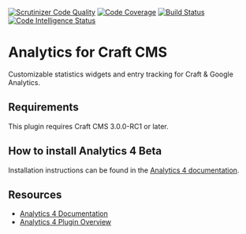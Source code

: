 [![Scrutinizer Code Quality](https://scrutinizer-ci.com/g/dukt/analytics/badges/quality-score.png?b=master)](https://scrutinizer-ci.com/g/dukt/analytics/?branch=master) [![Code Coverage](https://scrutinizer-ci.com/g/dukt/analytics/badges/coverage.png?b=master)](https://scrutinizer-ci.com/g/dukt/analytics/?branch=master) [![Build Status](https://scrutinizer-ci.com/g/dukt/analytics/badges/build.png?b=master)](https://scrutinizer-ci.com/g/dukt/analytics/build-status/master) [![Code Intelligence Status](https://scrutinizer-ci.com/g/dukt/analytics/badges/code-intelligence.svg?b=master)](https://scrutinizer-ci.com/code-intelligence)

# Analytics for Craft CMS

Customizable statistics widgets and entry tracking for Craft & Google Analytics.

## Requirements

This plugin requires Craft CMS 3.0.0-RC1 or later.

## How to install Analytics 4 Beta

Installation instructions can be found in the [Analytics 4 documentation](https://docs.dukt.net/analytics/v4/installation.html).

## Resources

- [Analytics 4 Documentation](https://docs.dukt.net/analytics/v4)
- [Analytics 4 Plugin Overview](https://dukt.net/analytics)